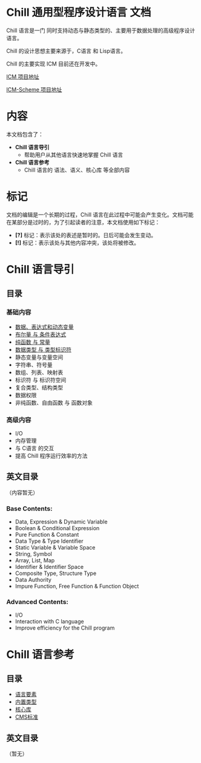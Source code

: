 # Chill 通用型程序设计语言 文档

Chill 语言是一门 同时支持动态与静态类型的、主要用于数据处理的高级程序设计语言。

Chill 的设计思想主要来源于，C语言 和 Lisp语言。

Chill 的主要实现 ICM 目前还在开发中。 

[ICM 项目地址](https://github.com/ChillMagic/ICM)

[ICM-Scheme 项目地址](https://github.com/ChillMagic/ICM-Scheme)

# 内容

本文档包含了：

- **Chill 语言导引**
	- 帮助用户从其他语言快速地掌握 Chill 语言
- **Chill 语言参考**
	- Chill 语言的 语法、语义、核心库 等全部内容

# 标记

文档的编辑是一个长期的过程，Chill 语言在此过程中可能会产生变化。文档可能在某部分是过时的，为了引起读者的注意，本文档使用如下标记：

- **[?]** 标记：表示该处的表述是暂时的。日后可能会发生变动。
- **[!]** 标记：表示该处与其他内容冲突，该处将被修改。

# Chill 语言导引

## 目录

### 基础内容
- [数据、表达式和动态变量](./Guide/zh_CN/1.数据、表达式和动态变量.md)
- [布尔量 与 条件表达式](./Guide/zh_CN/2.布尔量与条件表达式.md)
- [纯函数 与 常量](./Guide/zh_CN/3.纯函数与常量.md)
- [数据类型 与 类型标识符](./Guide/zh_CN/4.数据类型与类型标识符.md)
- 静态变量与变量空间
- 字符串、符号量
- 数组、列表、映射表
- 标识符 与 标识符空间
- 复合类型、结构类型
- 数据权限
- 非纯函数、自由函数 与 函数对象

### 高级内容
- I/O
- 内存管理
- 与 C语言 的交互
- 提高 Chill 程序运行效率的方法

## 英文目录

（内容暂无）

### Base Contents:
- Data, Expression & Dynamic Variable
- Boolean & Conditional Expression
- Pure Function & Constant
- Data Type & Type Identifier
- Static Variable & Variable Space
- String, Symbol
- Array, List, Map
- Identifier & Identifier Space
- Composite Type, Structure Type
- Data Authority
- Impure Function, Free Function & Function Object

### Advanced Contents:
- I/O
- Interaction with C language
- Improve efficiency for the Chill program

# Chill 语言参考

## 目录

- [语言要素](./Reference/zh_CN/语言要素/README.md)
- [内置类型](./Reference/zh_CN/内置类型/README.md)
- [核心库](./Reference/zh_CN/核心库/README.md)
- [CMS标准](./Reference/zh_CN/CMS标准/README.md)

## 英文目录

（暂无）
